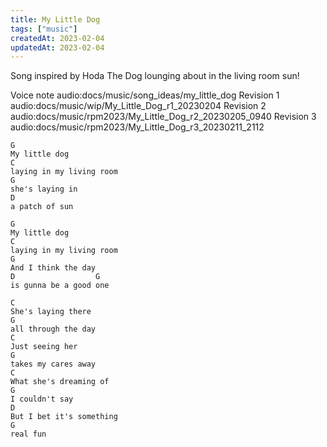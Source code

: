 ```yaml
---
title: My Little Dog
tags: ["music"]
createdAt: 2023-02-04
updatedAt: 2023-02-04
---
```


Song inspired by Hoda The Dog lounging about in the living room sun!

Voice note audio:docs/music/song_ideas/my_little_dog
Revision 1 audio:docs/music/wip/My_Little_Dog_r1_20230204
Revision 2 audio:docs/music/rpm2023/My_Little_Dog_r2_20230205_0940
Revision 3 audio:docs/music/rpm2023/My_Little_Dog_r3_20230211_2112


```
G
My little dog
C
laying in my living room
G
she's laying in
D
a patch of sun

G
My little dog
C
laying in my living room
G
And I think the day
D                  G
is gunna be a good one

C
She's laying there
G
all through the day
C
Just seeing her
G
takes my cares away
C
What she's dreaming of
G
I couldn't say
D
But I bet it's something
G
real fun
```



